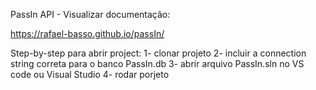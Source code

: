 PassIn API - Visualizar documentação:

https://rafael-basso.github.io/passIn/

Step-by-step para abrir project:
1- clonar projeto
2- incluir a connection string correta para o banco PassIn.db
3- abrir arquivo PassIn.sln no VS code ou Visual Studio
4- rodar porjeto
